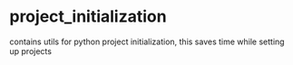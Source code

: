 # project_initialization
contains utils for python project initialization, this saves time while setting up projects
